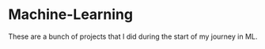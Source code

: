 # Machine-Learning

These are a bunch of projects that I did during the start of my journey in ML. 
